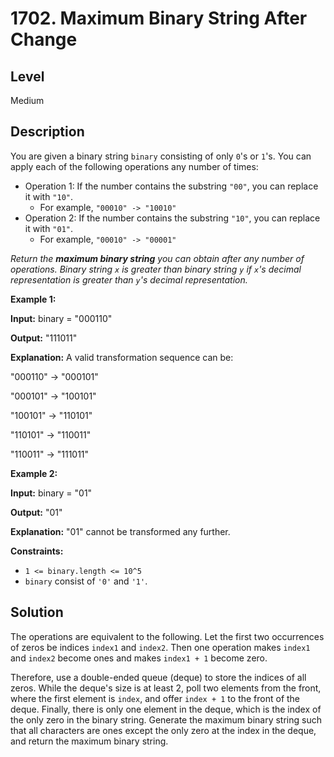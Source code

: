 # 1702. Maximum Binary String After Change
## Level
Medium

## Description
You are given a binary string `binary` consisting of only `0`'s or `1`'s. You can apply each of the following operations any number of times:

* Operation 1: If the number contains the substring `"00"`, you can replace it with `"10"`.
   * For example, `"00010" -> "10010"`
* Operation 2: If the number contains the substring `"10"`, you can replace it with `"01"`.
   * For example, `"00010" -> "00001"`

*Return the **maximum binary string** you can obtain after any number of operations. Binary string `x` is greater than binary string `y` if `x`'s decimal representation is greater than `y`'s decimal representation.*

**Example 1:**

**Input:** binary = "000110"

**Output:** "111011"

**Explanation:** A valid transformation sequence can be:

"000110" -> "000101" 

"000101" -> "100101" 

"100101" -> "110101" 

"110101" -> "110011" 

"110011" -> "111011"

**Example 2:**

**Input:** binary = "01"

**Output:** "01"

**Explanation:** "01" cannot be transformed any further.

**Constraints:**

* `1 <= binary.length <= 10^5`
* `binary` consist of `'0'` and `'1'`.

## Solution
The operations are equivalent to the following. Let the first two occurrences of zeros be indices `index1` and `index2`. Then one operation makes `index1` and `index2` become ones and makes `index1 + 1` become zero.

Therefore, use a double-ended queue (deque) to store the indices of all zeros. While the deque's size is at least 2, poll two elements from the front, where the first element is `index`, and offer `index + 1` to the front of the deque. Finally, there is only one element in the deque, which is the index of the only zero in the binary string. Generate the maximum binary string such that all characters are ones except the only zero at the index in the deque, and return the maximum binary string.
